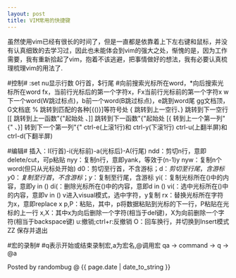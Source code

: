 ```yaml
---
layout: post 
title: VIM常用的快捷键
---
```


虽然使用vim已经有很长的时间了，但是一直都是依靠着上下左右键和鼠标，并没有认真细致的去学习过，因此也未能体会到vim的强大之处，惭愧的是，因为工作需要，我有重新拾起了vim，抱着不该逃避，把事情做好的想法，我有必要认真梳理梳理vim的用法了.

#控制#
	:set nu显示行数
	0行首，$行尾
	#向前搜索光标所在word，*向后搜索光标所在word
	fx，当前行光标后的第一个字符x，Fx当前行光标前的第一个字符x
	w下一个word(W跳过标点)，b前一个word(B跳过标点)，e跳到word尾
	gg文档顶，G文档底
	% 跳转到匹配的各种[{()}]等符号处
	{ 跳转到上一空行、} 跳转到下一空行
	[[ 跳转到上一函数"{"起始处 、]] 跳转到下一函数"{"起始处
	[{ 转到上一个第一列"{" 、}] 转到下一个第一列"{"
	ctrl-e(上滚1行)和 ctrl-y(下滚1行)
	ctrl-u(上翻半屏)和 ctrl-d(下翻半屏)

#编辑#
	插入：I(行首)-i(光标前)-a(光标后)-A(行尾)
	ndd：剪切n行，意即delete/cut，可p粘贴
	nyy：复制n行，意即yank，等效于(n-1)y
	nyw：复制n个word(但只从光标处开始)
	d0：剪切至行首，不含游标；d$：剪切至行尾，含游标
	y0：复制至行首，不含游标；y$：复制至行尾，含游标
	yi(：复制光标所在()中的内容，意即y in ()
	di(：删除光标所在()中的内容，意即d in ()
	vi(：选中光标所在()中的内容，意即v in ()
	v进入visual模式，选中字符，y复制
	rx：替换光标所在字符为x，意即replace x
	p,P：粘贴，其中，p将数据粘贴到光标的下一行，P粘贴在光标的上一行
	x,X：其中x为向后删除一个字符(相当于del键)，X为向前删除一个字符(相当于backspace键)
	u:撤销;ctrl+r:反撤销
	O：回车换行，并切换到Insert模式
	ZZ 保存并退出

#宏的录制#
	#q表示开始或结束录制宏,a为宏名,@调用宏
	qa -> command -> q -> @a

Posted by randombug @ {{ page.date | date_to_string }}
